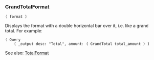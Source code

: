 ### GrandTotalFormat

``` suneido
( format )
```

Displays the format with a double horizontal bar over it, i.e. like a grand total.  For example:

``` suneido
( Query
    ( _output desc: "Total", amount: ( GrandTotal total_amount ) )
```

See also:
[TotalFormat](<TotalFormat.md>)